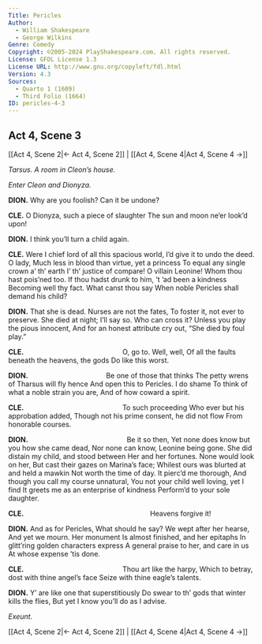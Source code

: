 ```yaml
---
Title: Pericles
Author: 
  - William Shakespeare
  - George Wilkins
Genre: Comedy
Copyright: ©2005-2024 PlayShakespeare.com. All rights reserved.
License: GFDL License 1.3
License URL: http://www.gnu.org/copyleft/fdl.html
Version: 4.3
Sources:
  - Quarto 1 (1609)
  - Third Folio (1664)
ID: pericles-4-3
---
```


## Act 4, Scene 3
[[Act 4, Scene 2|← Act 4, Scene 2]] | [[Act 4, Scene 4|Act 4, Scene 4 →]]

*Tarsus. A room in Cleon’s house.*

*Enter Cleon and Dionyza.*

**DION.**
Why are you foolish? Can it be undone?

**CLE.**
O Dionyza, such a piece of slaughter
The sun and moon ne’er look’d upon!

**DION.**
I think you’ll turn a child again.

**CLE.**
Were I chief lord of all this spacious world,
I’d give it to undo the deed. O lady,
Much less in blood than virtue, yet a princess
To equal any single crown a’ th’ earth
I’ th’ justice of compare! O villain Leonine!
Whom thou hast pois’ned too.
If thou hadst drunk to him, ’t ’ad been a kindness
Becoming well thy fact. What canst thou say
When noble Pericles shall demand his child?

**DION.**
That she is dead. Nurses are not the fates,
To foster it, not ever to preserve.
She died at night; I’ll say so. Who can cross it?
Unless you play the pious innocent,
And for an honest attribute cry out,
“She died by foul play.”

**CLE.**
              O, go to. Well, well,
Of all the faults beneath the heavens, the gods
Do like this worst.

**DION.**
           Be one of those that thinks
The petty wrens of Tharsus will fly hence
And open this to Pericles. I do shame
To think of what a noble strain you are,
And of how coward a spirit.

**CLE.**
              To such proceeding
Who ever but his approbation added,
Though not his prime consent, he did not flow
From honorable courses.

**DION.**
              Be it so then,
Yet none does know but you how she came dead,
Nor none can know, Leonine being gone.
She did distain my child, and stood between
Her and her fortunes. None would look on her,
But cast their gazes on Marina’s face;
Whilest ours was blurted at and held a mawkin
Not worth the time of day. It pierc’d me thorough,
And though you call my course unnatural,
You not your child well loving, yet I find
It greets me as an enterprise of kindness
Perform’d to your sole daughter.

**CLE.**
                  Heavens forgive it!

**DION.**
And as for Pericles,
What should he say? We wept after her hearse,
And yet we mourn. Her monument
Is almost finished, and her epitaphs
In glitt’ring golden characters express
A general praise to her, and care in us
At whose expense ’tis done.

**CLE.**
              Thou art like the harpy,
Which to betray, dost with thine angel’s face
Seize with thine eagle’s talents.

**DION.**
Y’ are like one that superstitiously
Do swear to th’ gods that winter kills the flies,
But yet I know you’ll do as I advise.

*Exeunt.*

[[Act 4, Scene 2|← Act 4, Scene 2]] | [[Act 4, Scene 4|Act 4, Scene 4 →]]